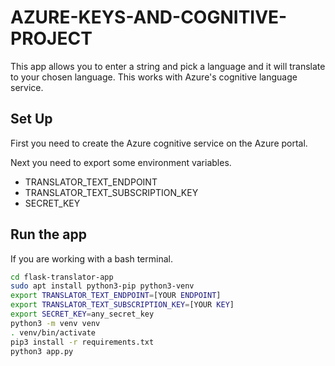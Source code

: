 # AZURE-KEYS-AND-COGNITIVE-PROJECT
This app allows you to enter a string and pick a language and it will translate to your chosen language. This works with Azure's cognitive language service.

## Set Up

First you need to create the Azure cognitive service on the Azure portal.


Next you need to export some environment variables.

- TRANSLATOR_TEXT_ENDPOINT
- TRANSLATOR_TEXT_SUBSCRIPTION_KEY
- SECRET_KEY


## Run the app

If you are working with a bash terminal.

```bash
cd flask-translator-app
sudo apt install python3-pip python3-venv
export TRANSLATOR_TEXT_ENDPOINT=[YOUR ENDPOINT]
export TRANSLATOR_TEXT_SUBSCRIPTION_KEY=[YOUR KEY]
export SECRET_KEY=any_secret_key
python3 -m venv venv
. venv/bin/activate
pip3 install -r requirements.txt
python3 app.py
```